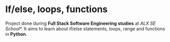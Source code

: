 # If/else, loops, functions
Project done during **Full Stack Software Engineering studies** at *ALX SE School**. It aims to learn about if/else statements, loops, range and functions in **Python**.